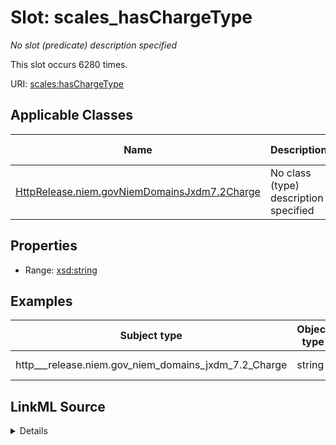 

# Slot: scales_hasChargeType


_No slot (predicate) description specified_






This slot occurs 6280 times.


URI: [scales:hasChargeType](http://schemas.scales-okn.org/rdf/scales#hasChargeType)



<!-- no inheritance hierarchy -->





## Applicable Classes

| Name | Description | Modifies Slot |
| --- | --- | --- |
| [HttpRelease.niem.govNiemDomainsJxdm7.2Charge](../classes/HttpRelease.niem.govNiemDomainsJxdm7.2Charge.md) | No class (type) description specified |  yes  |







## Properties

* Range: [xsd:string](http://www.w3.org/2001/XMLSchema#string)






## Examples

| Subject type | Object type | Example subject | Example object | Occurrences |
| --- | --- | --- | --- | --- |
| http___release.niem.gov_niem_domains_jxdm_7.2_Charge | string | scales:/Charge/casd;;3:17-cr-00001_c0-1 | terminated | 6280 |




## LinkML Source

<details>

```yaml
name: scales_hasChargeType
annotations:
  count:
    tag: count
    value: 6280
description: No slot (predicate) description specified
examples:
- object:
    example_object: terminated
    example_object_type: string
    example_predicate: scales:hasChargeType
    example_subject: scales:/Charge/casd;;3:17-cr-00001_c0-1
    example_subject_type: http___release.niem.gov_niem_domains_jxdm_7.2_Charge
from_schema: scales-kg
rank: 1000
slot_uri: scales:hasChargeType
alias: scales_hasChargeType
domain_of:
- http___release.niem.gov_niem_domains_jxdm_7.2_Charge
range: string

```
</details>